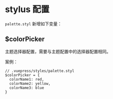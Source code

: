 # stylus 配置

`palette.styl` 新增如下变量：

## $colorPicker <MyBadge text="新增" />

主题选择器配置，需要与主题配置中的选择器配置相同。

案例：

```stylus
// .vuepress/styles/palette.styl
$colorPicker = {
  colorName1: red,
  colorName2: yellow,
  colorName3: blue
}
```
